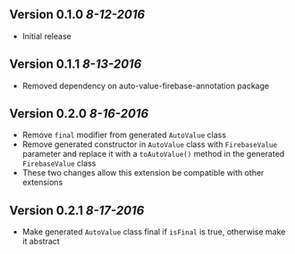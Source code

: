 
Version 0.1.0 *8-12-2016*
----------------------------

- Initial release

Version 0.1.1 *8-13-2016*
----------------------------

- Removed dependency on auto-value-firebase-annotation package

Version 0.2.0 *8-16-2016*
----------------------------

- Remove `final` modifier from generated `AutoValue` class
- Remove generated constructor in `AutoValue` class with `FirebaseValue` parameter and replace it with a `toAutoValue()` method in the generated `FirebaseValue` class
- These two changes allow this extension be compatible with other extensions

Version 0.2.1 *8-17-2016*
----------------------------

- Make generated `AutoValue` class final if `isFinal` is true, otherwise make it abstract
